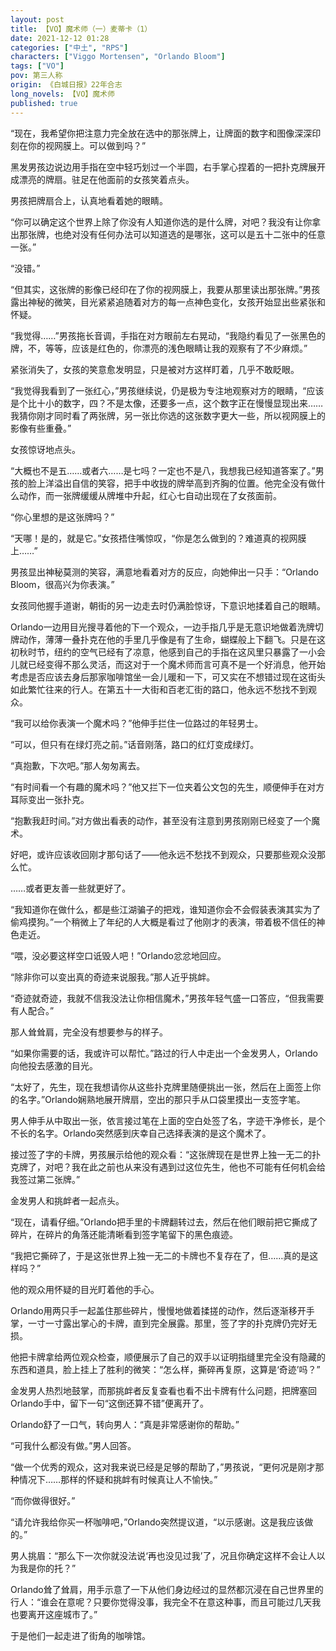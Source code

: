 ```yaml
---
layout: post
title: 【VO】魔术师（一）麦蒂卡（1）
date: 2021-12-12 01:28
categories: ["中土", "RPS"]
characters: ["Viggo Mortensen", "Orlando Bloom"]
tags: ["VO"]
pov: 第三人称
origin: 《白城日报》22年合志
long_novels: 【VO】魔术师
published: true
---
```


“现在，我希望你把注意力完全放在选中的那张牌上，让牌面的数字和图像深深印刻在你的视网膜上。可以做到吗？”

黑发男孩边说边用手指在空中轻巧划过一个半圆，右手掌心捏着的一把扑克牌展开成漂亮的牌扇。驻足在他面前的女孩笑着点头。

男孩把牌扇合上，认真地看着她的眼睛。

“你可以确定这个世界上除了你没有人知道你选的是什么牌，对吧？我没有让你拿出那张牌，也绝对没有任何办法可以知道选的是哪张，这可以是五十二张中的任意一张。”

“没错。”

“但其实，这张牌的影像已经印在了你的视网膜上，我要从那里读出那张牌。”男孩露出神秘的微笑，目光紧紧追随着对方的每一点神色变化，女孩开始显出些紧张和怀疑。

“我觉得……”男孩拖长音调，手指在对方眼前左右晃动，“我隐约看见了一张黑色的牌，不，等等，应该是红色的，你漂亮的浅色眼睛让我的观察有了不少麻烦。”

紧张消失了，女孩的笑意愈发明显，只是被对方这样盯着，几乎不敢眨眼。

“我觉得我看到了一张红心，”男孩继续说，仍是极为专注地观察对方的眼睛，“应该是个比十小的数字，四？不是太像，还要多一点，这个数字正在慢慢显现出来……我猜你刚才同时看了两张牌，另一张比你选的这张数字更大一些，所以视网膜上的影像有些重叠。”

女孩惊讶地点头。

“大概也不是五……或者六……是七吗？一定也不是八，我想我已经知道答案了。”男孩的脸上洋溢出自信的笑容，把手中收拢的牌举高到齐胸的位置。他完全没有做什么动作，而一张牌缓缓从牌堆中升起，红心七自动出现在了女孩面前。

“你心里想的是这张牌吗？”

“天哪！是的，就是它。”女孩捂住嘴惊叹，“你是怎么做到的？难道真的视网膜上……”

男孩显出神秘莫测的笑容，满意地看着对方的反应，向她伸出一只手：“Orlando Bloom，很高兴为你表演。”

女孩同他握手道谢，朝街的另一边走去时仍满脸惊讶，下意识地揉着自己的眼睛。

Orlando一边用目光搜寻着他的下一个观众，一边手指几乎是无意识地做着洗牌切牌动作，薄薄一叠扑克在他的手里几乎像是有了生命，蝴蝶般上下翻飞。只是在这初秋时节，纽约的空气已经有了凉意，他感到自己的手指在这风里只暴露了一小会儿就已经变得不那么灵活，而这对于一个魔术师而言可真不是一个好消息，他开始考虑是否应该去身后那家咖啡馆坐一会儿暖和一下，可又实在不想错过现在这街头如此繁忙往来的行人。在第五十一大街和百老汇街的路口，他永远不愁找不到观众。

“我可以给你表演一个魔术吗？”他伸手拦住一位路过的年轻男士。

“可以，但只有在绿灯亮之前。”话音刚落，路口的红灯变成绿灯。

“真抱歉，下次吧。”那人匆匆离去。

“有时间看一个有趣的魔术吗？”他又拦下一位夹着公文包的先生，顺便伸手在对方耳际变出一张扑克。

“抱歉我赶时间。”对方做出看表的动作，甚至没有注意到男孩刚刚已经变了一个魔术。

好吧，或许应该收回刚才那句话了——他永远不愁找不到观众，只要那些观众没那么忙。

……或者更友善一些就更好了。

“我知道你在做什么，都是些江湖骗子的把戏，谁知道你会不会假装表演其实为了偷鸡摸狗。”一个稍微上了年纪的人大概是看过了他刚才的表演，带着极不信任的神色走近。

“喂，没必要这样空口诋毁人吧！”Orlando忿忿地回应。

“除非你可以变出真的奇迹来说服我。”那人近乎挑衅。

“奇迹就奇迹，我就不信我没法让你相信魔术，”男孩年轻气盛一口答应，“但我需要有人配合。”

那人耸耸肩，完全没有想要参与的样子。

“如果你需要的话，我或许可以帮忙。”路过的行人中走出一个金发男人，Orlando向他投去感激的目光。

“太好了，先生，现在我想请你从这些扑克牌里随便挑出一张，然后在上面签上你的名字。”Orlando娴熟地展开牌扇，空出的那只手从口袋里摸出一支签字笔。

男人伸手从中取出一张，依言接过笔在上面的空白处签了名，字迹干净修长，是个不长的名字。Orlando突然感到庆幸自己选择表演的是这个魔术了。

接过签了字的卡牌，男孩展示给他的观众看：“这张牌现在是世界上独一无二的扑克牌了，对吧？我在此之前也从来没有遇到过这位先生，他也不可能有任何机会给我签过第二张牌。”

金发男人和挑衅者一起点头。

“现在，请看仔细。”Orlando把手里的卡牌翻转过去，然后在他们眼前把它撕成了碎片，在碎片的角落还能清晰看到签字笔留下的黑色痕迹。

“我把它撕碎了，于是这张世界上独一无二的卡牌也不复存在了，但……真的是这样吗？”

他的观众用怀疑的目光盯着他的手心。

Orlando用两只手一起盖住那些碎片，慢慢地做着揉搓的动作，然后逐渐移开手掌，一寸一寸露出掌心的卡牌，直到完全展露。那里，签了字的扑克牌仍完好无损。

他把卡牌拿给两位观众检查，顺便展示了自己的双手以证明指缝里完全没有隐藏的东西和道具，脸上挂上了胜利的微笑：“怎么样，撕碎再复原，这算是‘奇迹’吗？”

金发男人热烈地鼓掌，而那挑衅者反复查看也看不出卡牌有什么问题，把牌塞回Orlando手中，留下一句“这倒还算不错”便离开了。

Orlando舒了一口气，转向男人：“真是非常感谢你的帮助。”

“可我什么都没有做。”男人回答。

“做一个优秀的观众，这对我来说已经是足够的帮助了，”男孩说，“更何况是刚才那种情况下……那样的怀疑和挑衅有时候真让人不愉快。”

“而你做得很好。”

“请允许我给你买一杯咖啡吧，”Orlando突然提议道，“以示感谢。这是我应该做的。”

男人挑眉：“那么下一次你就没法说‘再也没见过我’了，况且你确定这样不会让人以为我是你的托？”

Orlando耸了耸肩，用手示意了一下从他们身边经过的显然都沉浸在自己世界里的行人：“谁会在意呢？只要你觉得没事，我完全不在意这种事，而且可能过几天我也要离开这座城市了。”

于是他们一起走进了街角的咖啡馆。
